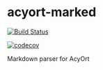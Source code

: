 # acyort-marked

[![Build Status](https://travis-ci.org/acyortjs/acyort-marked.svg?branch=master)](https://travis-ci.org/acyortjs/acyort-marked)

[![codecov](https://codecov.io/gh/acyortjs/acyort-marked/branch/master/graph/badge.svg)](https://codecov.io/gh/acyortjs/acyort-marked)

Markdown parser for AcyOrt
